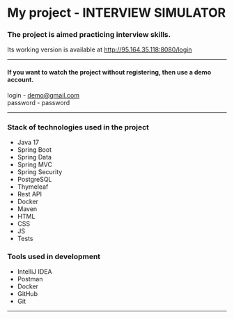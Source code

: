 # My project - INTERVIEW SIMULATOR

### The project is aimed  practicing interview skills.
Its working version is available at http://95.164.35.118:8080/login

<hr>

#### If you want to watch the project without registering, then use a demo account.
login - demo@gmail.com 
<br>password - password

<hr>

### Stack of technologies used in the project

* Java 17
* Spring Boot
* Spring Data
* Spring MVC
* Spring Security
* PostgreSQL
* Thymeleaf
* Rest API
* Docker
* Maven
* HTML
* CSS
* JS
* Tests

### Tools used in development

* IntelliJ IDEA
* Postman
* Docker
* GitHub
* Git

<hr>
